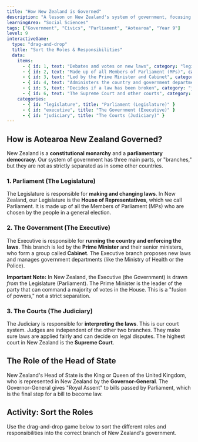 ```yaml
---
title: "How New Zealand is Governed"
description: "A lesson on New Zealand's system of government, focusing on Parliament (the Legislature), the Government (the Executive), and the Courts (the Judiciary)."
learningArea: "Social Sciences"
tags: ["Government", "Civics", "Parliament", "Aotearoa", "Year 9"]
level: 9
interactiveGame:
  type: "drag-and-drop"
  title: "Sort the Roles & Responsibilities"
  data:
    items:
      - { id: 1, text: "Debates and votes on new laws", category: "legislature" }
      - { id: 2, text: "Made up of all Members of Parliament (MPs)", category: "legislature" }
      - { id: 3, text: "Led by the Prime Minister and Cabinet", category: "executive" }
      - { id: 4, text: "Administers the country and government departments", category: "executive" }
      - { id: 5, text: "Decides if a law has been broken", category: "judiciary" }
      - { id: 6, text: "The Supreme Court and other courts", category: "judiciary" }
    categories:
      - { id: "legislature", title: "Parliament (Legislature)" }
      - { id: "executive", title: "The Government (Executive)" }
      - { id: "judiciary", title: "The Courts (Judiciary)" }
---
```


## How is Aotearoa New Zealand Governed?

New Zealand is a **constitutional monarchy** and a **parliamentary democracy**. Our system of government has three main parts, or "branches," but they are not as strictly separated as in some other countries.

### 1. Parliament (The Legislature)
The Legislature is responsible for **making and changing laws**. In New Zealand, our Legislature is the **House of Representatives**, which we call Parliament. It is made up of all the Members of Parliament (MPs) who are chosen by the people in a general election.

### 2. The Government (The Executive)
The Executive is responsible for **running the country and enforcing the laws**. This branch is led by the **Prime Minister** and their senior ministers, who form a group called **Cabinet**. The Executive branch proposes new laws and manages government departments (like the Ministry of Health or the Police).

**Important Note:** In New Zealand, the Executive (the Government) is drawn *from* the Legislature (Parliament). The Prime Minister is the leader of the party that can command a majority of votes in the House. This is a "fusion of powers," not a strict separation.

### 3. The Courts (The Judiciary)
The Judiciary is responsible for **interpreting the laws**. This is our court system. Judges are independent of the other two branches. They make sure laws are applied fairly and can decide on legal disputes. The highest court in New Zealand is the **Supreme Court**.

## The Role of the Head of State

New Zealand's Head of State is the King or Queen of the United Kingdom, who is represented in New Zealand by the **Governor-General**. The Governor-General gives "Royal Assent" to bills passed by Parliament, which is the final step for a bill to become law.

## Activity: Sort the Roles

Use the drag-and-drop game below to sort the different roles and responsibilities into the correct branch of New Zealand's government.